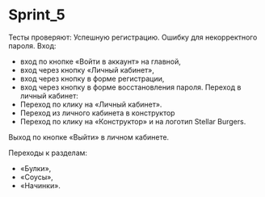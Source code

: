 # Sprint_5
Тесты проверяют:
Успешную регистрацию. 
Ошибку для некорректного пароля.
Вход:
* вход по кнопке «Войти в аккаунт» на главной,
* вход через кнопку «Личный кабинет»,
* вход через кнопку в форме регистрации,
* вход через кнопку в форме восстановления пароля.
Переход в личный кабинет:
* Переход по клику на «Личный кабинет».
* Переход из личного кабинета в конструктор 
* Переход по клику на «Конструктор» и на логотип Stellar Burgers.

Выход по кнопке «Выйти» в личном кабинете.

Переходы к разделам:
* «Булки»,
* «Соусы»,
* «Начинки».